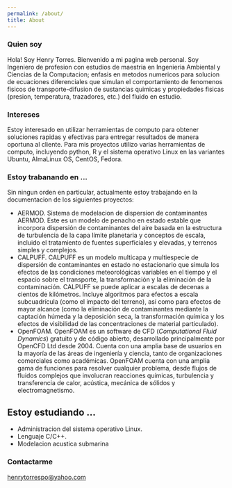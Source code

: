 ```yaml
---
permalink: /about/
title: About
---
```


### Quien soy

Hola! Soy Henry Torres. Bienvenido a mi pagina web personal. Soy Ingeniero de profesion con estudios de maestria en Ingenieria Ambiental y Ciencias de la Computacion; enfasis en metodos numericos para solucion de ecuaciones diferenciales que simulan el comportamiento de fenomenos fisicos de transporte-difusion de sustancias quimicas y propiedades fisicas (presion, temperatura, trazadores, etc.) del fluido en estudio.

### Intereses

Estoy interesado en utilizar herramientas de computo para obtener soluciones rapidas y efectivas para entregar resultados de manera oportuna al cliente. Para mis proyectos utilizo varias herramientas de computo, incluyendo python, R y el sistema operativo Linux en las variantes Ubuntu, AlmaLinux OS, CentOS, Fedora.

### Estoy trabanando en ...
Sin ningun orden en particular, actualmente estoy trabajando en la documentacion de los siguientes proyectos:

- AERMOD. Sistema de modelacion de dispersion de contaminantes AERMOD. Este es un modelo de penacho en estado estable que incorpora dispersión de contaminantes del aire basada en la estructura de turbulencia de la capa límite planetaria y conceptos de escala, incluido el tratamiento de fuentes superficiales y elevadas, y terrenos simples y complejos.
- CALPUFF. CALPUFF es un modelo multicapa y multiespecie de dispersión de contaminantes en estado no estacionario que simula los efectos de las condiciones meteorológicas variables en el tiempo y el espacio sobre el transporte, la transformación y la eliminación de la contaminación. CALPUFF se puede aplicar a escalas de decenas a cientos de kilómetros. Incluye algoritmos para efectos a escala subcuadrícula (como el impacto del terreno), así como para efectos de mayor alcance (como la eliminación de contaminantes mediante la captación húmeda y la deposición seca, la transformación química y los efectos de visibilidad de las concentraciones de material particulado).
- OpenFOAM. OpenFOAM es un software de CFD (_Computational Fluid Dynamics_) gratuito y de código abierto, desarrollado principalmente por OpenCFD Ltd desde 2004. Cuenta con una amplia base de usuarios en la mayoría de las áreas de ingeniería y ciencia, tanto de organizaciones comerciales como académicas. OpenFOAM cuenta con una amplia gama de funciones para resolver cualquier problema, desde flujos de fluidos complejos que involucran reacciones químicas, turbulencia y transferencia de calor, acústica, mecánica de sólidos y electromagnetismo.

## Estoy estudiando ...
- Administracion del sistema operativo Linux.
- Lenguaje C/C++.
- Modelacion acustica submarina

### Contactarme

[henrytorrespo@yahoo.com](mailto:henrytorrespo@yahoo.com)
